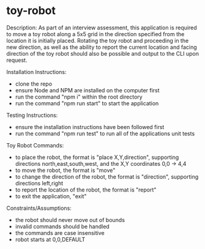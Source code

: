 # toy-robot

Description:
As part of an interview assessment, this application is required to move a toy robot along a 5x5 grid in the direction specified from the location it is initially placed. Rotating the toy robot and proceeding in the new direction, as well as the ability to report the current location and facing direction of the toy robot should also be possible and output to the CLI upon request.

Installation Instructions:

- clone the repo
- ensure Node and NPM are installed on the computer first
- run the command "npm i" within the root directory
- run the command "npm run start" to start the application

Testing Instructions:

- ensure the installation instructions have been followed first
- run the command "npm run test" to run all of the applications unit tests

Toy Robot Commands:

- to place the robot, the format is "place X,Y,direction", supporting directions north,east,south,west, and the X,Y coordinates 0,0 -> 4,4
- to move the robot, the format is "move"
- to change the direction of the robot, the format is "direction", supporting directions left,right
- to report the location of the robot, the format is "report"
- to exit the application, "exit"

Constraints/Assumptions:

- the robot should never move out of bounds
- invalid commands should be handled
- the commands are case insensitive
- robot starts at 0,0,DEFAULT
